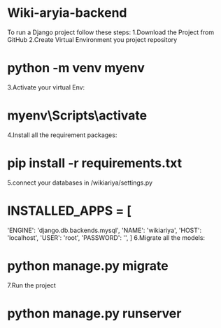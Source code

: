 # Wiki-aryia-backend
To run a Django project follow these steps:
1.Download the Project from GitHub
2.Create Virtual Environment you project repository
# python -m venv myenv
3.Activate your virtual Env:
# myenv\Scripts\activate
4.Install all the requirement packages:
# pip install -r requirements.txt
5.connect your databases in /wikiariya/settings.py
# INSTALLED_APPS = [
'ENGINE': 'django.db.backends.mysql',
        'NAME': 'wikiariya',
        'HOST': 'localhost',
        'USER': 'root',
        'PASSWORD': '',
]
6.Migrate all the models:
# python manage.py migrate
7.Run the project
# python manage.py runserver



